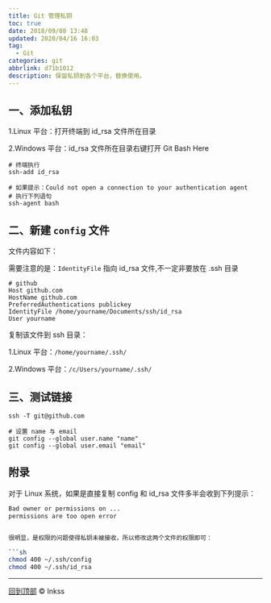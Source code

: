 ```yaml
---
title: Git 管理私钥
toc: true
date: 2018/09/08 13:48
updated: 2020/04/16 16:03
tag:
  - Git
categories: git
abbrlink: d71b1012
description: 保留私钥到各个平台，替换使用。
---
```


## 一、添加私钥

1.Linux 平台：打开终端到 id_rsa 文件所在目录

2.Windows 平台：id_rsa 文件所在目录右键打开 Git Bash Here

```shell
# 终端执行
ssh-add id_rsa

# 如果提示：Could not open a connection to your authentication agent
# 执行下列语句
ssh-agent bash
```

## 二、新建 `config` 文件

文件内容如下：

需要注意的是：`IdentityFile` 指向 id_rsa 文件,不一定非要放在 .ssh 目录

```shell
# github
Host github.com
HostName github.com
PreferredAuthentications publickey
IdentityFile /home/yourname/Documents/ssh/id_rsa
User yourname
```

复制该文件到 ssh 目录：

1.Linux 平台：`/home/yourname/.ssh/`

2.Windows 平台：`/c/Users/yourname/.ssh/`

## 三、测试链接

```shell
ssh -T git@github.com

# 设置 name 与 email
git config --global user.name "name"
git config --global user.email "email"
```

## 附录

对于 Linux 系统，如果是直接复制 config 和 id_rsa 文件多半会收到下列提示：

```sh
Bad owner or permissions on ...
permissions are too open error


很明显，是权限的问题使得私钥未被接收，所以修改这两个文件的权限即可：

```sh
chmod 400 ~/.ssh/config
chmod 400 ~/.ssh/id_rsa
```

------

[回到顶部](#top) © Inkss
